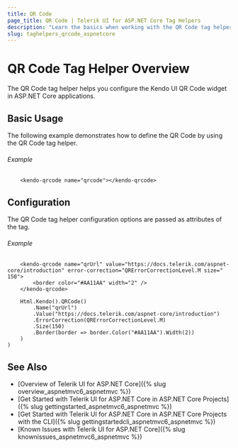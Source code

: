 ```yaml
---
title: QR Code
page_title: QR Code | Telerik UI for ASP.NET Core Tag Helpers
description: "Learn the basics when working with the QR Code tag helper for ASP.NET Core (MVC 6 or ASP.NET Core MVC)."
slug: taghelpers_qrcode_aspnetcore
---
```


# QR Code Tag Helper Overview

The QR Code tag helper helps you configure the Kendo UI QR Code widget in ASP.NET Core applications.

## Basic Usage

The following example demonstrates how to define the QR Code by using the QR Code tag helper.

###### Example

        <kendo-qrcode name="qrcode"></kendo-qrcode>

## Configuration

The QR Code tag helper configuration options are passed as attributes of the tag.

###### Example

```tab-tagHelper
    <kendo-qrcode name="qrUrl" value="https://docs.telerik.com/aspnet-core/introduction" error-correction="QRErrorCorrectionLevel.M size=" 150">
        <border color="#AA11AA" width="2" />
    </kendo-qrcode>
```
```tab-cshtml
    Html.Kendo().QRCode()
        .Name("qrUrl")
        .Value("https://docs.telerik.com/aspnet-core/introduction")
        .ErrorCorrection(QRErrorCorrectionLevel.M)
        .Size(150)
        .Border(border => border.Color("#AA11AA").Width(2))
    )
)
```

## See Also

* [Overview of Telerik UI for ASP.NET Core]({% slug overview_aspnetmvc6_aspnetmvc %})
* [Get Started with Telerik UI for ASP.NET Core in ASP.NET Core Projects]({% slug gettingstarted_aspnetmvc6_aspnetmvc %})
* [Get Started with Telerik UI for ASP.NET Core in ASP.NET Core Projects with the CLI]({% slug gettingstartedcli_aspnetmvc6_aspnetmvc %})
* [Known Issues with Telerik UI for ASP.NET Core]({% slug knownissues_aspnetmvc6_aspnetmvc %})
